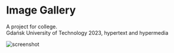 # Image Gallery
A project for college.<br>
Gdańsk University of Technology 2023, hypertext and hypermedia

![screenshot](screenshot.png)
